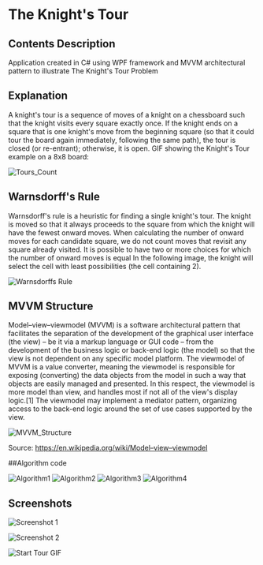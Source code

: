 # The Knight's Tour
## Contents Description
Application created in C# using WPF framework and MVVM architectural pattern to illustrate The Knight's Tour Problem

## Explanation
A knight's tour is a sequence of moves of a knight on a chessboard such that the knight visits every square exactly once. If the knight ends on a square that is one knight's move from the beginning square (so that it could tour the board again immediately, following the same path), the tour is closed (or re-entrant); otherwise, it is open.
GIF showing the Knight's Tour example on a 8x8 board:

![Tours_Count](/githubimages/TourCount.png)

## Warnsdorff's Rule
Warnsdorff's rule is a heuristic for finding a single knight's tour. The knight is moved so that it always proceeds to the square from which the knight will have the fewest onward moves. When calculating the number of onward moves for each candidate square, we do not count moves that revisit any square already visited. It is possible to have two or more choices for which the number of onward moves is equal
In the following image, the knight will select the cell with least possibilities (the cell containing 2).

![Warnsdorffs Rule](/githubimages/WarnsdorffsRule.png)

## MVVM Structure
Model–view–viewmodel (MVVM) is a software architectural pattern that facilitates the separation of the development of the graphical user interface (the view) – be it via a markup language or GUI code – from the development of the business logic or back-end logic (the model) so that the view is not dependent on any specific model platform. The viewmodel of MVVM is a value converter, meaning the viewmodel is responsible for exposing (converting) the data objects from the model in such a way that objects are easily managed and presented. In this respect, the viewmodel is more model than view, and handles most if not all of the view's display logic.[1] The viewmodel may implement a mediator pattern, organizing access to the back-end logic around the set of use cases supported by the view.

![MVVM_Structure](/githubimages/MVVMStructure.png)

Source: https://en.wikipedia.org/wiki/Model–view–viewmodel

##Algorithm code

![Algorithm1](/githubimages/Algorithm1.png)
![Algorithm2](/githubimages/Algorithm1.png)
![Algorithm3](/githubimages/Algorithm1.png)
![Algorithm4](/githubimages/Algorithm1.png)

## Screenshots

![Screenshot 1](/githubimages/Screenshot1.png)

![Screenshot 2](/githubimages/Screenshot2.png)

![Start Tour GIF](/githubimages/StartTour.gif)
